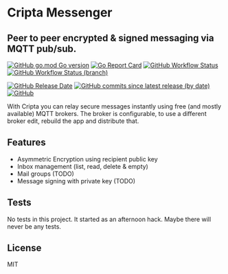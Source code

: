 # Cripta Messenger

## Peer to peer encrypted & signed messaging via MQTT pub/sub.

[![GitHub go.mod Go version](https://img.shields.io/github/go-mod/go-version/olliephillips/cripta?style=flat-square)](https://go.dev/)
[![Go Report Card](https://goreportcard.com/badge/github.com/olliephillips/cripta?style=flat-square)](https://goreportcard.com/report/github.com/olliephillips/cripta)
[![GitHub Workflow Status](https://img.shields.io/github/workflow/status/olliephillips/cripta/workflows/build.yml?branch=master&style=flat-square)](https://github.com/olliephillips/cripta/actions/workflows/build.yml)
[![GitHub Workflow Status (branch)](https://img.shields.io/github/workflow/status/olliephillips/cripta/workflows/unit_test.yml?branch=master&label=tests&style=flat-square)](https://github.com/olliephillips/cripta/actions/workflows/unit_test.yml)

[![GitHub Release Date](https://img.shields.io/github/release-date/olliephillips/cripta?style=flat-square)](https://github.com/olliephillips/cripta/releases)
[![GitHub commits since latest release (by date)](https://img.shields.io/github/commits-since/olliephillips/cripta/latest?style=flat-square)](https://github.com/olliephillips/cripta/commits)
[![GitHub](https://img.shields.io/github/license/olliephillips/cripta?label=license&style=flat-square)](LICENSE)

With Cripta you can relay secure messages instantly using free (and mostly available) MQTT brokers. The broker is
configurable, to use a different broker edit, rebuild the app and distribute that.

## Features

- Asymmetric Encryption using recipient public key
- Inbox management (list, read, delete & empty)
- Mail groups (TODO)
- Message signing with private key (TODO)

## Tests

No tests in this project. It started as an afternoon hack. Maybe there will never be any tests.

## License

MIT